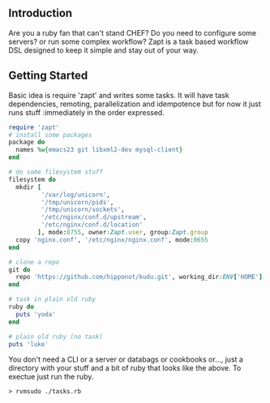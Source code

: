 
## Introduction
Are you a ruby fan that can't stand CHEF? Do you need to configure some servers? or run some
complex workflow? Zapt is a task based workflow DSL designed to keep
it simple and stay out of your way.

## Getting Started
Basic idea is require 'zapt' and writes some tasks.  It will have task
dependencies, remoting, parallelization and idempotence but for now
it just runs stuff :immediately in the order expressed.

```ruby
require 'zapt'
# install some packages
package do
  names %w{emacs23 git libxml2-dev mysql-client}
end

# do some filesystem stuff
filesystem do
  mkdir [
         '/var/log/unicorn',
         '/tmp/unicorn/pids',
         '/tmp/unicorn/sockets',
         '/etc/nginx/conf.d/upstream',
         '/etc/nginx/conf.d/location'
        ], mode:0755, owner:Zapt.user, group:Zapt.group
  copy 'nginx.conf', '/etc/nginx/nginx.conf', mode:0655
end

# clone a repo
git do
  repo 'https://github.com/hipponot/kudu.git', working_dir:ENV['HOME']
end

# task in plain old ruby
ruby do
  puts 'yoda'
end

# plain old ruby (no task)
puts 'luke'

```
You don't need a CLI or a server or databags or cookbooks or..., just
a directory with your stuff and a bit of ruby that looks like the
above. To exectue just run the ruby.
```
> rvmsudo ./tasks.rb
```
